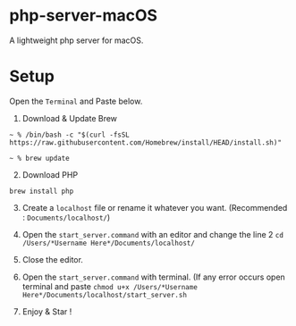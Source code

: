 # php-server-macOS
A lightweight php server for macOS.

# Setup

Open the ```Terminal``` and Paste below.

1) Download & Update Brew

```
~ % /bin/bash -c "$(curl -fsSL https://raw.githubusercontent.com/Homebrew/install/HEAD/install.sh)"

~ % brew update
```

2) Download PHP

```
brew install php
```

3) Create a ```localhost``` file or rename it whatever you want. (Recommended : ```Documents/localhost/```)
4) Open the ```start_server.command``` with an editor and change the line 2 ```cd /Users/*Username Here*/Documents/localhost/```
5) Close the editor.
6) Open the ```start_server.command``` with terminal. (If any error occurs open terminal and paste ```chmod u+x /Users/*Username Here*/Documents/localhost/start_server.sh```

7) Enjoy & Star !

